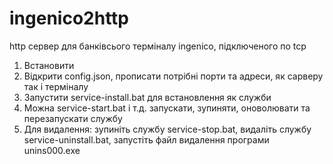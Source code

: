 # ingenico2http
http сервер для банківсього терміналу ingenico, підключеного по tcp

1. Встановити
2. Відкрити config.json, прописати потрібні порти та адреси, як сарверу так і терміналу
3. Запустити service-install.bat для встановлення як служби
4. Можна service-start.bat і т.д. запускати, зупиняти, оноволювати та перезапускати службу
5. Для видалення: зупиніть службу service-stop.bat, видаліть службу service-uninstall.bat, запустіть файл видалення програми unins000.exe
